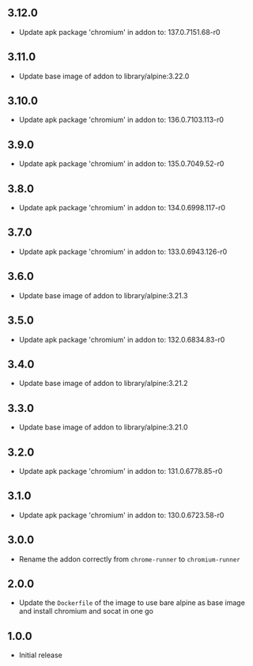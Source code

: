## 3.12.0

- Update apk package 'chromium' in addon to: 137.0.7151.68-r0

## 3.11.0

- Update base image of addon to library/alpine:3.22.0

## 3.10.0

- Update apk package 'chromium' in addon to: 136.0.7103.113-r0

## 3.9.0

- Update apk package 'chromium' in addon to: 135.0.7049.52-r0

## 3.8.0

- Update apk package 'chromium' in addon to: 134.0.6998.117-r0

## 3.7.0

- Update apk package 'chromium' in addon to: 133.0.6943.126-r0

## 3.6.0

- Update base image of addon to library/alpine:3.21.3

## 3.5.0

- Update apk package 'chromium' in addon to: 132.0.6834.83-r0

## 3.4.0

- Update base image of addon to library/alpine:3.21.2

## 3.3.0

- Update base image of addon to library/alpine:3.21.0

## 3.2.0

- Update apk package 'chromium' in addon to: 131.0.6778.85-r0

## 3.1.0

- Update apk package 'chromium' in addon to: 130.0.6723.58-r0

## 3.0.0

- Rename the addon correctly from `chrome-runner` to `chromium-runner`

## 2.0.0

- Update the `Dockerfile` of the image to use bare alpine as base image and install chromium and socat in one go

## 1.0.0

- Initial release

<!-- https://developers.home-assistant.io/docs/add-ons/presentation#keeping-a-changelog -->
